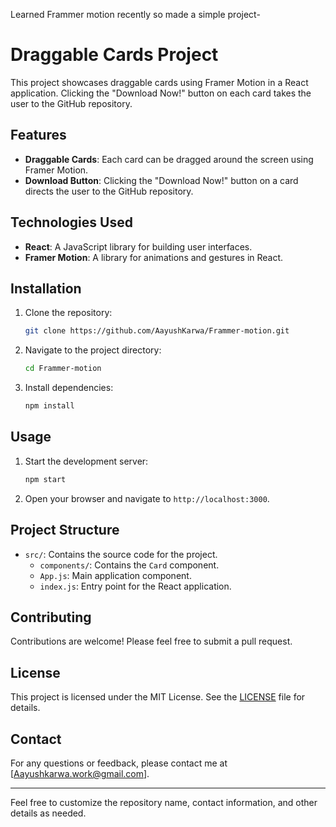 Learned Frammer motion recently so made a simple project-

# Draggable Cards Project

This project showcases draggable cards using Framer Motion in a React application. Clicking the "Download Now!" button on each card takes the user to the GitHub repository.

## Features

- **Draggable Cards**: Each card can be dragged around the screen using Framer Motion.
- **Download Button**: Clicking the "Download Now!" button on a card directs the user to the GitHub repository.

## Technologies Used

- **React**: A JavaScript library for building user interfaces.
- **Framer Motion**: A library for animations and gestures in React.

## Installation

1. Clone the repository:
   ```bash
   git clone https://github.com/AayushKarwa/Frammer-motion.git
   ```
2. Navigate to the project directory:
   ```bash
   cd Frammer-motion
   ```
3. Install dependencies:
   ```bash
   npm install
   ```

## Usage

1. Start the development server:
   ```bash
   npm start
   ```
2. Open your browser and navigate to `http://localhost:3000`.

## Project Structure

- `src/`: Contains the source code for the project.
  - `components/`: Contains the `Card` component.
  - `App.js`: Main application component.
  - `index.js`: Entry point for the React application.

## Contributing

Contributions are welcome! Please feel free to submit a pull request.

## License

This project is licensed under the MIT License. See the [LICENSE](LICENSE) file for details.

## Contact

For any questions or feedback, please contact me at [Aayushkarwa.work@gmail.com].

---

Feel free to customize the repository name, contact information, and other details as needed.